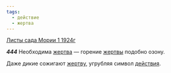 ```yaml
---
tags:
  - действие
  - жертва
---
```


[Листы сада Мории 1 1924г](https://127.0.0.1:4002/agni/1924)

___444___
Необходима [жертва](../../../tags/#жертва) — горение [жертвы](../../../tags/#жертва) подобно озону.   

Даже дикие сожигают [жертву](../../../tags/#жертва), угрубляя символ [действия](../../../tags/#действие).   

